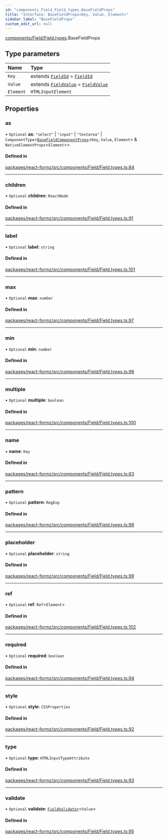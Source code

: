 ```yaml
---
id: "components_Field_Field_types.BaseFieldProps"
title: "Interface: BaseFieldProps<Key, Value, Element>"
sidebar_label: "BaseFieldProps"
custom_edit_url: null
---
```


[components/Field/Field.types](../modules/components_Field_Field_types.md).BaseFieldProps

## Type parameters

| Name | Type |
| :------ | :------ |
| `Key` | extends [`FieldId`](../modules/types_field.md#fieldid) = [`FieldId`](../modules/types_field.md#fieldid) |
| `Value` | extends [`FieldValue`](../modules/types_field.md#fieldvalue) = [`FieldValue`](../modules/types_field.md#fieldvalue) |
| `Element` | `HTMLInputElement` |

## Properties

### as

• `Optional` **as**: ``"select"`` \| ``"input"`` \| ``"textarea"`` \| `ComponentType`<[`BaseFieldComponentProps`](components_Field_Field_types.BaseFieldComponentProps.md)<`Key`, `Value`, `Element`\> & `NativeElementProps`<`Element`\>\>

#### Defined in

[packages/react-formz/src/components/Field/Field.types.ts:84](https://github.com/ZerryStack/react-formz/blob/main/packages/react-formz/src/components/Field/Field.types.ts#L84)

___

### children

• `Optional` **children**: `ReactNode`

#### Defined in

[packages/react-formz/src/components/Field/Field.types.ts:91](https://github.com/ZerryStack/react-formz/blob/main/packages/react-formz/src/components/Field/Field.types.ts#L91)

___

### label

• `Optional` **label**: `string`

#### Defined in

[packages/react-formz/src/components/Field/Field.types.ts:101](https://github.com/ZerryStack/react-formz/blob/main/packages/react-formz/src/components/Field/Field.types.ts#L101)

___

### max

• `Optional` **max**: `number`

#### Defined in

[packages/react-formz/src/components/Field/Field.types.ts:97](https://github.com/ZerryStack/react-formz/blob/main/packages/react-formz/src/components/Field/Field.types.ts#L97)

___

### min

• `Optional` **min**: `number`

#### Defined in

[packages/react-formz/src/components/Field/Field.types.ts:96](https://github.com/ZerryStack/react-formz/blob/main/packages/react-formz/src/components/Field/Field.types.ts#L96)

___

### multiple

• `Optional` **multiple**: `boolean`

#### Defined in

[packages/react-formz/src/components/Field/Field.types.ts:100](https://github.com/ZerryStack/react-formz/blob/main/packages/react-formz/src/components/Field/Field.types.ts#L100)

___

### name

• **name**: `Key`

#### Defined in

[packages/react-formz/src/components/Field/Field.types.ts:83](https://github.com/ZerryStack/react-formz/blob/main/packages/react-formz/src/components/Field/Field.types.ts#L83)

___

### pattern

• `Optional` **pattern**: `RegExp`

#### Defined in

[packages/react-formz/src/components/Field/Field.types.ts:98](https://github.com/ZerryStack/react-formz/blob/main/packages/react-formz/src/components/Field/Field.types.ts#L98)

___

### placeholder

• `Optional` **placeholder**: `string`

#### Defined in

[packages/react-formz/src/components/Field/Field.types.ts:99](https://github.com/ZerryStack/react-formz/blob/main/packages/react-formz/src/components/Field/Field.types.ts#L99)

___

### ref

• `Optional` **ref**: `Ref`<`Element`\>

#### Defined in

[packages/react-formz/src/components/Field/Field.types.ts:102](https://github.com/ZerryStack/react-formz/blob/main/packages/react-formz/src/components/Field/Field.types.ts#L102)

___

### required

• `Optional` **required**: `boolean`

#### Defined in

[packages/react-formz/src/components/Field/Field.types.ts:94](https://github.com/ZerryStack/react-formz/blob/main/packages/react-formz/src/components/Field/Field.types.ts#L94)

___

### style

• `Optional` **style**: `CSSProperties`

#### Defined in

[packages/react-formz/src/components/Field/Field.types.ts:92](https://github.com/ZerryStack/react-formz/blob/main/packages/react-formz/src/components/Field/Field.types.ts#L92)

___

### type

• `Optional` **type**: `HTMLInputTypeAttribute`

#### Defined in

[packages/react-formz/src/components/Field/Field.types.ts:93](https://github.com/ZerryStack/react-formz/blob/main/packages/react-formz/src/components/Field/Field.types.ts#L93)

___

### validate

• `Optional` **validate**: [`FieldValidator`](../modules/types_field.md#fieldvalidator)<`Value`\>

#### Defined in

[packages/react-formz/src/components/Field/Field.types.ts:95](https://github.com/ZerryStack/react-formz/blob/main/packages/react-formz/src/components/Field/Field.types.ts#L95)
